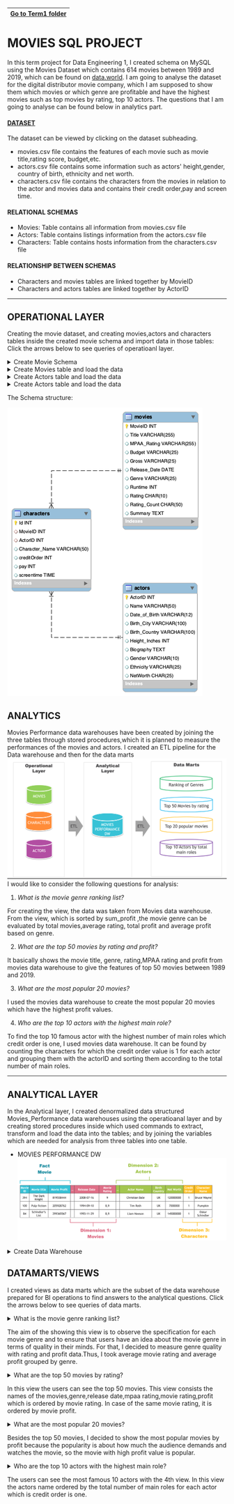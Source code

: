 |[Go to Term1 folder](https://github.com/ersan-kucukoglu/Data_Engineering_1/tree/main/Term1)|
|---|
# MOVIES SQL PROJECT
 In this term project for Data Engineering 1, I created schema on MySQL using the Movies Dataset which contains 614 movies between 1989 and 2019, which can be found on [data.world](https://data.world/jamesgaskin/movies).
 I am going to analyse the dataset for the digital distributor movie company, which I am supposed to show them which movies or which genre are profitable and have the highest movies such as top movies by rating, top 10 actors.
 The questions that I am going to analyse can be found below in analytics part.
 #### [DATASET](https://github.com/ersan-kucukoglu/Data_Engineering_1/tree/main/Term_Project_1/data)
The dataset can be viewed by clicking on the dataset subheading.

- movies.csv file contains the features of each movie such as movie title,rating score, budget,etc.
- actors.csv file contains some information such as actors' height,gender, country of birth, ethnicity and net worth.
- characters.csv file contains the characters from the movies in relation to the actor and movies data and contains their credit order,pay and screen time.
#### RELATIONAL SCHEMAS
- Movies: Table contains all information from movies.csv file
- Actors: Table contains listings information from the actors.csv file
- Characters: Table contains hosts information from the characters.csv file
#### RELATIONSHIP BETWEEN SCHEMAS
- Characters and movies tables are linked together by MovieID
- Characters and actors tables are linked together by ActorID
---

## OPERATIONAL LAYER
Creating the movie dataset, and creating movies,actors and characters tables inside the created movie schema and import data in those tables: Click the arrows below to see queries of operatioanl layer.
<details>
<summary>Create Movie Schema</summary>
<pre> 
DROP SCHEMA IF EXISTS movie;
CREATE SCHEMA movie;
USE movie;
</pre>
</details>

<details>
<summary>Create Movies table and load the data</summary>
<pre> 
	DROP TABLE IF EXISTS movies;
    Create Table movies(
		MovieID int,
        Title VARCHAR(255),
        MPAA_Rating VARCHAR(255),
        Budget VARCHAR(25),
        Gross VARCHAR(25),
        Release_Date DATE,
        Genre VARCHAR(25),
        Runtime INT,
        Rating char(10),
        Rating_Count char(50),
        Summary text,
        PRIMARY KEY (MovieID)
    );
TRUNCATE movies; 
ALTER TABLE movies
MODIFY budget bigint;
ALTER TABLE movies
MODIFY gross bigint; 


-- LOADING THE DATA INTO MOVIES

LOAD DATA INFILE '/tmp/movies.csv' 
INTO TABLE movies
FIELDS TERMINATED BY ';' 
ENCLOSED BY '"'
LINES TERMINATED BY '\r\n' 
IGNORE 1 LINES
(MovieID,Title,MPAA_Rating,Budget,Gross,Release_Date,Genre,Runtime,Rating,Rating_Count,Summary);
</pre>
</details>

<details>
<summary>Create Actors table and load the data </summary>
<pre> 
DROP TABLE IF EXISTS actors;
    Create Table actors(
		ActorID int,
        Name VARCHAR(50),
        Date_of_Birth varchar(12),
        Birth_City VARCHAR(100),
        Birth_Country VARCHAR(100),
        Height_Inches INT,
        Biography text,
        Gender VARCHAR(10),
        Ethnicity VARCHAR(25),
        NetWorth bigint,
        PRIMARY KEY (ActorID)
    );



TRUNCATE actors; 


-- LOADING THE DATA INTO ACTORS   

LOAD DATA INFILE '/tmp/actors.csv' 
INTO TABLE actors
FIELDS TERMINATED BY ';' 
ENCLOSED BY '"'
LINES TERMINATED BY '\r\n' 
IGNORE 1 LINES
(ActorID,Name,@Date_of_Birth,Birth_City,Birth_Country,@Height_Inches,Biography,Gender,Ethnicity,@NetWorth)
SET
NetWorth = nullif(@NetWorth, ''),
Date_of_Birth = nullif(@Date_of_Birth, ''),
Height_Inches = nullif(@Height_Inches, '');
</pre>
</details>

<details>
<summary>Create Actors table and load the data </summary>
<pre> 
DROP TABLE IF EXISTS characters;
    Create Table characters(
		CharacterId int not null auto_increment,
        MovieID int,
		ActorID int,
        Character_Name VARCHAR(50),
        creditOrder int,
        pay int,
        screentime time,
        primary key(CharacterID),
		Foreign key(MovieID) REFERENCES movie.movies(MovieID),
        Foreign key(ActorID) REFERENCES movie.actors(ActorID)
    );
      
    
TRUNCATE characters;   

-- LOADING THE DATA INTO CHARACTERS TABLE

LOAD DATA INFILE '/tmp/characters.csv' 
INTO TABLE characters
FIELDS TERMINATED BY ';' 
ENCLOSED BY '"'
LINES TERMINATED BY '\r\n' 
IGNORE 1 LINES
(MovieID,ActorID,Character_Name,creditOrder,@pay,@screentime)
SET
pay = nullif(@pay, ''),
screentime = nullif(@screentime, '');
</pre>
</details>

The Schema structure:

![Schema](https://github.com/ersan-kucukoglu/Data_Engineering_1/blob/main/Term1/ERR_Diagram.png)

## ANALYTICS
Movies Performance data warehouses have been created by joining the three tables through stored procedures,which it is planned to measure the performances of the movies and actors. I created an ETL pipeline for the Data warehouse and then for the data marts
![Analytical Layer](https://github.com/ersan-kucukoglu/Data_Engineering_1/blob/main/Term1/analytical_layer.png)
I would like to consider the following questions for analysis:
1. *What is the movie genre ranking list?*

For creating the view, the data was taken from Movies data warehouse. From the view, which is sorted by sum_profit ,the movie genre can be evaluated by total movies,average rating, total profit and average profit based on genre.

2. *What are the top 50 movies by rating and profit?*

 It basically shows the movie title, genre, rating,MPAA rating and profit from movies data warehouse to give the features of top 50 movies between 1989 and 2019.

3. *What are the most popular 20 movies?*

I used the movies data warehouse to create the most popular 20 movies which have the highest profit values.

4. *Who are the top 10 actors with the highest main role?*

To find the top 10 famous actor with the highest number of main roles which credit order is one, I used movies data warehouse. It can be found by counting the characters for which the credit order value is 1 for each actor and grouping them with the actorID and sorting them according to the total number of main roles.

---
## ANALYTICAL LAYER
In the Analytical layer, I created denormalized data structured Movies_Performance data warehouses using the operatioanal layer and by creating stored procedures inside which used commands to extract, transform and load the data into the tables; and by joining the variables which are needed for analysis from three tables into one table.
- MOVIES PERFORMANCE DW
![Movies Data Warehouse](https://github.com/ersan-kucukoglu/Data_Engineering_1/blob/main/Term1/data_warehouse.png)

<details>
<summary>Create Data Warehouse</summary>
<pre> 
DROP PROCEDURE IF EXISTS GetMoviesPerformance;

DELIMITER //

CREATE PROCEDURE GetMoviesPerformance()
BEGIN
		DROP TABLE IF EXISTS Movies_Performance;
		CREATE TABLE Movies_Performance AS
SELECT  
		 m.MovieID,
      		 m.title AS Movie_Title,
		 m.genre,
       		 m.MPAA_Rating,
       		 m.Release_date,
		 m.rating AS Movie_Rating,
        	 m.budget,
        	 m.gross,
       		 gross-budget AS Movie_Profit,
		      a.ActorID,
                      a.name AS Actor_Name,
                      a.gender,
                      a.Birth_Country,
                      a.Birth_city,
                      a.Date_of_Birth,
                      a.Height_Inches*2.54 AS Height_cm,
                      a.Ethnicity,
                      a.Networth AS NetWorth_$,
                c.creditOrder,
                c.Character_name

FROM movies m
LEFT JOIN characters c
using (MovieID)
LEFT JOIN actors a
using(ActorID)

order by movie_rating desc,movie_profit;

END //

DELIMITER ;
Call GetMoviesPerformance;
</pre>
</details>


## DATAMARTS/VIEWS
I created views as data marts which are the subset of the data warehouse prepared for BI operations to find answers to the analytical questions. Click the arrows below to see queries of data marts.

<details>
<summary>What is the movie genre ranking list?</summary>
<pre> 
DROP VIEW IF EXISTS Genre_ranking;
CREATE VIEW `Genre_ranking` AS
SELECT genre,
count(distinct Movie_title) AS Total_Movies,
ROUND(sum(Movie_Rating)/count(Movie_Rating),2) AS avg_rating,
ROUND(sum(movie_profit)/count(movie_profit)) AS Avg_Profit
FROM Movies_Performance
group by genre
order by avg_rating desc;

![Genre Ranking](https://github.com/ersan-kucukoglu/Data_Engineering_1/blob/main/Term1/genre.png)

</pre>
</details>

The aim of the showing this view is to observe the specification for each movie genre and to ensure that users have an idea about the movie genre in terms of quality in their minds. For that, I decided to measure genre quality with rating and profit data.Thus, I took average movie rating and average profit grouped by genre.

<details>
<summary> What are the top 50 movies by rating?</summary>
<pre> 
DROP VIEW IF EXISTS Top_50Movies;
CREATE VIEW `Top_50Movies` AS
SELECT 
MovieID,
Movie_Title,
genre,
release_date,
MPAA_Rating,
Movie_Rating,
Movie_Profit
FROM movies_performance
group by movieid
order by Movie_Rating desc,movie_profit desc
Limit 50;

![Top 50 Movies](https://github.com/ersan-kucukoglu/Data_Engineering_1/blob/main/Term1/top50_movies.png)

</pre>
</details>

In this view the users can see the top 50 movies. This view consists the names of the movies,genre,release date,mpaa rating,movie rating,profit which is ordered by movie rating. In case of the same movie rating, it is ordered by movie profit.

<details>
<summary>  What are the most popular 20 movies?</summary>
<pre> 
DROP VIEW IF EXISTS top20_popular_movies;
CREATE VIEW `top20_popular` AS
Select 
	distinct movieID,
	movie_title,
	genre,
	Movie_Rating,
         Movie_Profit
From movies_performance
order by Movie_Profit desc
limit 20;

![Top 20 Popular Movies](https://github.com/ersan-kucukoglu/Data_Engineering_1/blob/main/Term1/top20_popular_movies.png)

</pre>
</details>

Besides the top 50 movies, I decided to show the most popular movies by profit because the popularity is about how much the audience demands and watches the movie, so the movie with high profit value is popular.

<details>
<summary> Who are the top 10 actors with the highest main role?</summary>
<pre> 
DROP VIEW IF EXISTS Top_10_Famous_Actors;
CREATE VIEW `Top_10_Famous_Actors` AS
SELECT ActorID,
Actor_Name,
gender,
Ethnicity,
NetWorth_$,
count(creditOrder) AS total_Nof_main_roles
FROM Movies_Performance
where creditOrder=1
GROUP BY ActorID,Actor_Name,gender,Ethnicity,NetWorth_$
ORDER BY total_Nof_main_roles DESC,NetWorth_$ desc
LIMIT 10;

![Top 10 Famous Actors](https://github.com/ersan-kucukoglu/Data_Engineering_1/blob/main/Term1/top10_FamousActors.png)

</pre>
</details>

The users can see the most famous 10 actors with the 4th view. In this view the actors name ordered by the total number of main roles for each actor which is credit order is one.

